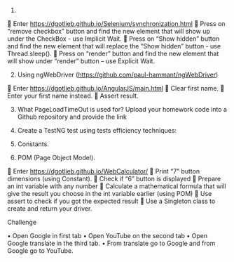 1.

 Enter https://dgotlieb.github.io/Selenium/synchronization.html
 Press on “remove checkbox” button and find the new element
that will show up under the CheckBox - use Implicit Wait.
 Press on “Show hidden” button and find the new element that
will replace the “Show hidden” button - use Thread.sleep().
 Press on “render” button and find the new element that will
show under “render” button – use Explicit Wait.

2. Using ngWebDriver
(https://github.com/paul-hammant/ngWebDriver)

 Enter https://dgotlieb.github.io/AngularJS/main.html
 Clear first name.
 Enter your first name instead.
 Assert result.

3. What PageLoadTimeOut is used for?
Upload your homework code into a Github repository and provide the link

4. Create a TestNG test using tests efficiency techniques:
1. Constants.
2. POM (Page Object Model).

 Enter https://dgotlieb.github.io/WebCalculator/
 Print “7” button dimensions (using Constant).
 Check if “6” button is displayed
 Prepare an int variable with any number
 Calculate a mathematical formula that will give the result you
choose in the int variable earlier (using POM)
 Use assert to check if you got the expected result
 Use a Singleton class to create and return your driver.



Challenge


• Open Google in first tab
• Open YouTube on the second tab
• Open Google translate in the third tab.
• From translate go to Google and from Google go to YouTube.
